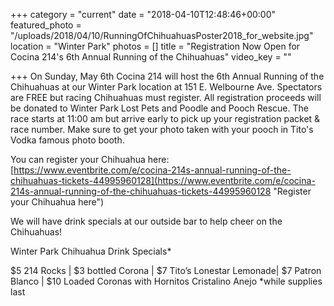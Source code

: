 +++
category = "current"
date = "2018-04-10T12:48:46+00:00"
featured_photo = "/uploads/2018/04/10/RunningOfChihuahuasPoster2018_for_website.jpg"
location = "Winter Park"
photos = []
title = "Registration Now Open for Cocina 214's 6th Annual Running of the Chihuahuas"
video_key = ""

+++
On Sunday, May 6th Cocina 214 will host the 6th Annual Running of the Chihuahuas at our Winter Park location at 151 E. Welbourne Ave. Spectators are FREE but racing Chihuahuas must register. All registration proceeds will be donated to Winter Park Lost Pets and Poodle and Pooch Rescue. The race starts at 11:00 am but arrive early to pick up your registration packet & race number. Make sure to get your photo taken with your pooch in Tito's Vodka famous photo booth.

You can register your Chihuahua here: [https://www.eventbrite.com/e/cocina-214s-annual-running-of-the-chihuahuas-tickets-44995960128](https://www.eventbrite.com/e/cocina-214s-annual-running-of-the-chihuahuas-tickets-44995960128 "Register your Chihuahua here")

We will have drink specials at our outside bar to help cheer on the Chihuahuas!

Winter Park Chihuahua Drink Specials\*

$5 214 Rocks | $3 bottled Corona | $7 Tito’s Lonestar Lemonade| $7 Patron Blanco | $10 Loaded Coronas with Hornitos Cristalino Anejo *while supplies last